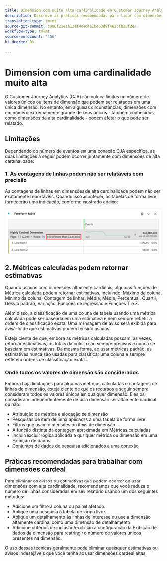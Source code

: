 ```yaml
---
title: Dimension com muito alta cardinalidade em Customer Journey Analytics
description: Descreve as práticas recomendadas para lidar com dimensões de alta cardinalidade no Customer Journey Analytics
translation-type: tm+mt
source-git-commit: c086f21e1a13ef4dec4e1be63d9f462bfb32f2ea
workflow-type: tm+mt
source-wordcount: '456'
ht-degree: 0%

---
```



# Dimension com uma cardinalidade muito alta

O Customer Journey Analytics (CJA) não coloca limites no número de valores únicos ou itens de dimensão que podem ser relatados em uma única dimensão. No entanto, em algumas circunstâncias, dimensões com um número extremamente grande de itens únicos - também conhecidos como dimensões de alta cardinalidade - podem afetar o que pode ser relatado.

## Limitações

Dependendo do número de eventos em uma conexão CJA específica, as duas limitações a seguir podem ocorrer juntamente com dimensões de alta cardinalidade:

### 1. As contagens de linhas podem não ser relatáveis com precisão

As contagens de linhas em dimensões de alta cardinalidade podem não ser exatamente reportáveis. Quando isso acontecer, as tabelas de forma livre fornecerão uma indicação, conforme mostrado abaixo:

![](assets/high-cardinality.png)

## 2. Métricas calculadas podem retornar estimativas

Quando usadas com dimensões altamente cardinais, algumas funções de Métrica calculada podem retornar estimativas, incluindo: Máximo da coluna, Mínimo da coluna, Contagem de linhas, Média, Média, Percentual, Quartil, Desvio padrão, Variação, Funções de regressão e Funções T e Z.

Além disso, a classificação de uma coluna de tabela usando uma métrica calculada pode ser baseada em uma estimativa e nem sempre refletir a ordem de classificação exata. Uma mensagem de aviso será exibida para avisá-lo de que estimativas podem ter sido usadas.

Esteja ciente de que, embora as métricas calculadas possam, às vezes, retornar estimativas, os totais da coluna são sempre precisos e nunca se baseiam em estimativas. Da mesma forma, ao usar métricas padrão, as estimativas nunca são usadas para classificar uma coluna e sempre refletem ordens de classificação exatas.

### Onde todos os valores de dimensão são considerados

Embora haja limitações para algumas métricas calculadas e contagens de linhas de dimensão, esteja ciente de que os recursos a seguir sempre consideram todos os valores únicos em qualquer dimensão. Eles os consideram independentemente de uma dimensão ser altamente cardinal ou não:

* Atribuição de métrica e alocação de dimensão
* Pesquisas de item de linha aplicadas a uma tabela de forma livre
* Filtros que usam dimensões ou itens de dimensão
* A função distinta da contagem aproximada em Métricas calculadas
* Incluir/excluir lógica aplicada a qualquer métrica ou dimensão em uma Exibição de dados
* Conjuntos de dados de pesquisa adicionados a uma conexão

## Práticas recomendadas para trabalhar com dimensões cardeal

Para eliminar os avisos ou estimativas que podem ocorrer ao usar dimensões com alta cardinalidade, recomendamos que você reduza o número de linhas consideradas em seu relatório usando um dos seguintes métodos:

* Adicione um filtro à coluna ou painel afetado.
* Aplique uma pesquisa à tabela de forma livre.
* Aplique um detalhamento às linhas de interesse ou use a dimensão altamente cardinal como uma dimensão de detalhamento
* Adicione critérios de inclusão/exclusão à configuração da Exibição de dados da dimensão para restringir o número de valores únicos presentes na dimensão.

O uso dessas técnicas geralmente pode eliminar quaisquer estimativas ou avisos indesejáveis que você tenha ao usar dimensões cardeal altas.
